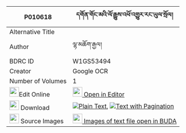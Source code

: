 |P010618|དགོན་གོང་མའི་ལོ་རྒྱུས་འཕོ་འགྱུར་རང་ཡུལ་སྲོལ། 
| --- | --- 
|Alternative Title |
|Author| ལྷ་མཆོག་རྒྱལ།
|BDRC ID | W1GS53494
|Creator | Google OCR
|Number of Volumes| 1
|<img width="25" src="https://img.icons8.com/color/25/000000/edit-property.png">Edit Online| [<img width="25" src="https://avatars.githubusercontent.com/u/45091458?s=200&v=4"> Open in Editor](http://editor.openpecha.org/P010618)
|<img width="25" src="https://img.icons8.com/fluent/48/000000/download-2.png"/>  Download | [![](https://img.icons8.com/color/20/000000/txt.png)Plain Text](https://github.com/Openpecha/P010618/releases/download/v1/gon_gongma_i_logyu_pogyur_rang_plain_P010618.zip), [![](https://img.icons8.com/color/20/000000/txt.png)Text with Pagination](https://github.com/Openpecha/P010618/releases/download/v1/gon_gongma_i_logyu_pogyur_rang_pages_P010618.zip)
|<img width="25" src="https://img.icons8.com/plasticine/100/000000/pictures-folder.png"/>  Source Images | [<img width="25" src="https://library.bdrc.io/icons/BUDA-small.svg"> Images of text file open in BUDA](https://library.bdrc.io/show/bdr:W1GS53494)
